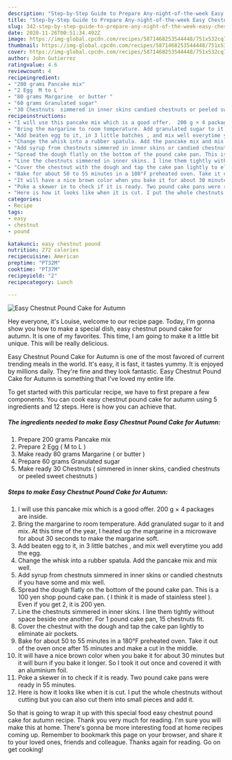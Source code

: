 ```yaml
---
description: "Step-by-Step Guide to Prepare Any-night-of-the-week Easy Chestnut Pound Cake for Autumn"
title: "Step-by-Step Guide to Prepare Any-night-of-the-week Easy Chestnut Pound Cake for Autumn"
slug: 342-step-by-step-guide-to-prepare-any-night-of-the-week-easy-chestnut-pound-cake-for-autumn
date: 2020-11-26T00:51:34.492Z
image: https://img-global.cpcdn.com/recipes/5871468253544448/751x532cq70/easy-chestnut-pound-cake-for-autumn-recipe-main-photo.jpg
thumbnail: https://img-global.cpcdn.com/recipes/5871468253544448/751x532cq70/easy-chestnut-pound-cake-for-autumn-recipe-main-photo.jpg
cover: https://img-global.cpcdn.com/recipes/5871468253544448/751x532cq70/easy-chestnut-pound-cake-for-autumn-recipe-main-photo.jpg
author: John Gutierrez
ratingvalue: 4.6
reviewcount: 4
recipeingredient:
- "200 grams Pancake mix"
- "2 Egg  M to L "
- "80 grams Margarine  or butter "
- "60 grams Granulated sugar"
- "30 Chestnuts  simmered in inner skins candied chestnuts or peeled sweet chestnuts "
recipeinstructions:
- "I will use this pancake mix which is a good offer.  200 g × 4 packages are inside."
- "Bring the margarine to room temperature. Add granulated sugar to it and mix. At this time of the year, I heated up the margarine in a microwave for about 30 seconds to make the margarine soft."
- "Add beaten egg to it, in 3 little batches , and mix well everytime you add the egg."
- "Change the whisk into a rubber spatula. Add the pancake mix and mix well."
- "Add syrup from chestnuts simmered in inner skins or candied chestnuts if you have some and mix well."
- "Spread the dough flatly on the bottom of the pound cake pan. This is a 100 yen shop pound cake pan. ( I think it is made of stainless steel ). Even if you get 2, it is 200 yen."
- "Line the chestnuts simmered in inner skins. I line them tightly without space beside one another. For 1 pound cake pan, 15 chestnuts fit."
- "Cover the chestnut with the dough and tap the cake pan lightly to eliminate air pockets."
- "Bake for about 50 to 55 minutes in a 180°F preheated oven. Take it out of the oven once after 15 minutes and make a cut in the middle."
- "It will have a nice brown color when you bake it for about 30 minutes but it will burn if you bake it longer. So I took it out once and covered it with an aluminium foil."
- "Poke a skewer in to check if it is ready. Two pound cake pans were ready in 55 minutes."
- "Here is how it looks like when it is cut. I put the whole chestnuts without cutting but you can also cut them into small pieces and add it."
categories:
- Recipe
tags:
- easy
- chestnut
- pound

katakunci: easy chestnut pound 
nutrition: 272 calories
recipecuisine: American
preptime: "PT32M"
cooktime: "PT37M"
recipeyield: "2"
recipecategory: Lunch

---
```



![Easy Chestnut Pound Cake for Autumn](https://img-global.cpcdn.com/recipes/5871468253544448/751x532cq70/easy-chestnut-pound-cake-for-autumn-recipe-main-photo.jpg)

Hey everyone, it's Louise, welcome to our recipe page. Today, I'm gonna show you how to make a special dish, easy chestnut pound cake for autumn. It is one of my favorites. This time, I am going to make it a little bit unique. This will be really delicious.

Easy Chestnut Pound Cake for Autumn is one of the most favored of current trending meals in the world. It's easy, it is fast, it tastes yummy. It is enjoyed by millions daily. They're fine and they look fantastic. Easy Chestnut Pound Cake for Autumn is something that I've loved my entire life.




To get started with this particular recipe, we have to first prepare a few components. You can cook easy chestnut pound cake for autumn using 5 ingredients and 12 steps. Here is how you can achieve that.

<!--inarticleads1-->

##### The ingredients needed to make Easy Chestnut Pound Cake for Autumn:

1. Prepare 200 grams Pancake mix
1. Prepare 2 Egg ( M to L )
1. Make ready 80 grams Margarine ( or butter )
1. Prepare 60 grams Granulated sugar
1. Make ready 30 Chestnuts ( simmered in inner skins, candied chestnuts or peeled sweet chestnuts )




<!--inarticleads2-->

##### Steps to make Easy Chestnut Pound Cake for Autumn:

1. I will use this pancake mix which is a good offer.  200 g × 4 packages are inside.
1. Bring the margarine to room temperature. Add granulated sugar to it and mix. At this time of the year, I heated up the margarine in a microwave for about 30 seconds to make the margarine soft.
1. Add beaten egg to it, in 3 little batches , and mix well everytime you add the egg.
1. Change the whisk into a rubber spatula. Add the pancake mix and mix well.
1. Add syrup from chestnuts simmered in inner skins or candied chestnuts if you have some and mix well.
1. Spread the dough flatly on the bottom of the pound cake pan. This is a 100 yen shop pound cake pan. ( I think it is made of stainless steel ). Even if you get 2, it is 200 yen.
1. Line the chestnuts simmered in inner skins. I line them tightly without space beside one another. For 1 pound cake pan, 15 chestnuts fit.
1. Cover the chestnut with the dough and tap the cake pan lightly to eliminate air pockets.
1. Bake for about 50 to 55 minutes in a 180°F preheated oven. Take it out of the oven once after 15 minutes and make a cut in the middle.
1. It will have a nice brown color when you bake it for about 30 minutes but it will burn if you bake it longer. So I took it out once and covered it with an aluminium foil.
1. Poke a skewer in to check if it is ready. Two pound cake pans were ready in 55 minutes.
1. Here is how it looks like when it is cut. I put the whole chestnuts without cutting but you can also cut them into small pieces and add it.




So that is going to wrap it up with this special food easy chestnut pound cake for autumn recipe. Thank you very much for reading. I'm sure you will make this at home. There's gonna be more interesting food at home recipes coming up. Remember to bookmark this page on your browser, and share it to your loved ones, friends and colleague. Thanks again for reading. Go on get cooking!
